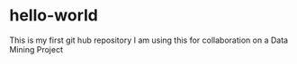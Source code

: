 # hello-world
This is my first git hub repository
I am using this for collaboration on a Data Mining Project
